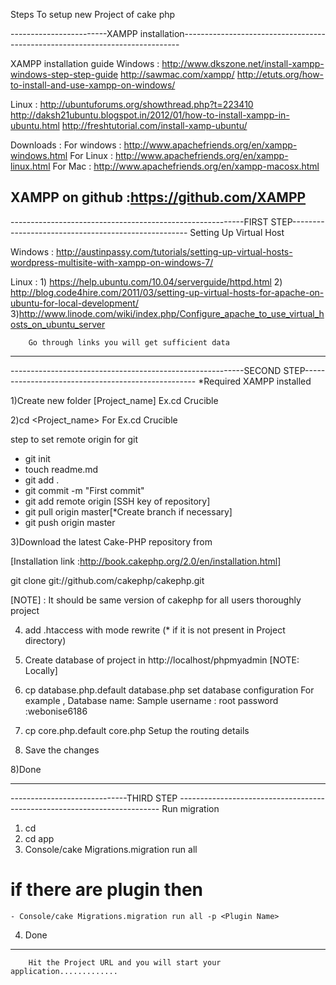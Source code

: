 Steps To setup new Project of cake php

------------------------XAMPP installation-----------------------------------------------------------------------------

XAMPP installation guide
Windows :
        http://www.dkszone.net/install-xampp-windows-step-step-guide
        http://sawmac.com/xampp/
        http://etuts.org/how-to-install-and-use-xampp-on-windows/

Linux :
        http://ubuntuforums.org/showthread.php?t=223410
        http://daksh21ubuntu.blogspot.in/2012/01/how-to-install-xampp-in-ubuntu.html
        http://freshtutorial.com/install-xamp-ubuntu/


Downloads :
 For windows    : http://www.apachefriends.org/en/xampp-windows.html
 For Linux      : http://www.apachefriends.org/en/xampp-linux.html
 For Mac        : http://www.apachefriends.org/en/xampp-macosx.html

XAMPP on github :https://github.com/XAMPP
------------------------------------------------------------------------------------------------------------------------




----------------------------------------------------------FIRST STEP----------------------------------------------------
Setting Up Virtual Host

Windows : http://austinpassy.com/tutorials/setting-up-virtual-hosts-wordpress-multisite-with-xampp-on-windows-7/

Linux : 1) https://help.ubuntu.com/10.04/serverguide/httpd.html
        2) http://blog.code4hire.com/2011/03/setting-up-virtual-hosts-for-apache-on-ubuntu-for-local-development/
        3)http://www.linode.com/wiki/index.php/Configure_apache_to_use_virtual_hosts_on_ubuntu_server

        Go through links you will get sufficient data
------------------------------------------------------------------------------------------------------------------------



----------------------------------------------------------SECOND STEP---------------------------------------------------
*Required XAMPP installed

1)Create new folder [Project_name] Ex.cd Crucible

2)cd <Project_name>  For Ex.cd Crucible

 step to set remote origin for git
  - git init
  - touch readme.md
  - git add .
  - git commit -m "First commit"
  - git add remote origin [SSH key of repository]
  - git pull origin master[*Create branch if necessary]
  - git push origin master



3)Download the latest Cake-PHP repository from

[Installation link :http://book.cakephp.org/2.0/en/installation.html]

git clone git://github.com/cakephp/cakephp.git

 [NOTE] : It should be same version of cakephp for all users thoroughly project

4) add .htaccess with mode rewrite (* if it is not present in Project directory)

5) Create database of project in http://localhost/phpmyadmin [NOTE: Locally]

6) cp database.php.default database.php
   set database configuration
  For example ,
   Database name: Sample
   username : root
   password :webonise6186

6) cp core.php.default core.php
   Setup the routing details

7) Save the changes

8)Done

------------------------------------------------------------------------------------------------------------------






-----------------------------THIRD STEP -------------------------------------------------------------------------
Run migration

1) cd <PATH TO UP TO THE PROJECT FOLDER>
2) cd app
3) Console/cake Migrations.migration run all
  # if there are plugin then
    - Console/cake Migrations.migration run all -p <Plugin Name>
4) Done
------------------------------------------------------------------------------------------------------------------------



        Hit the Project URL and you will start your application.............